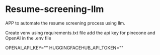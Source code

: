 # Resume-screening-llm
APP to automate the resume screening process using llm.

Create venv using requirements.txt file add the api key for pinecone and OpenAI in the .env file

OPENAI_API_KEY=""
HUGGINGFACEHUB_API_TOKEN=""
